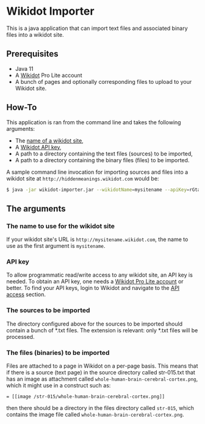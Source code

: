 # Wikidot Importer

This is a java application that can import text files and associated binary files into a wikidot site.

## Prerequisites

* Java 11
* A [Wikidot](http://www.wikidot.com/) Pro Lite account
* A bunch of pages and optionally corresponding files to upload to your Wikidot site.
  
## How-To

This application is ran from the command line and takes the following arguments:

* The [name of a wikidot site](#the-name-to-use-for-the-wikidot-site),
* A [Wikidot API key](#apikey),
* A path to a directory containing the text files (sources) to be imported,
* A path to a directory containing the binary files (files) to be imported.

A sample command line invocation for importing sources and files into a wikidot site at `http://hiddenmeanings.wikidot.com` would be:

```bash
$ java -jar wikidot-importer.jar --wikidotName=mysitename --apiKey=rGta6Hw4fOYZFFm633I6rJjNRUb7hHt9 --sourcesDir=C:\Users\Henry\Documents\import-wikidot --filesDir=C:\Users\Henry\Documents\import-wikidot-files
```

## The arguments
### The name to use for the wikidot site

If your wikidot site's URL is `http://mysitename.wikidot.com`, the name to use as the first argument is `mysitename`.

### API key

To allow programmatic read/write access to any wikidot site, an API key is needed. To obtain an API key, one needs a [Wikidot Pro Lite account](http://www.wikidot.com/plans)  or better. To find your API keys, login to Wikidot and navigate to the [API access](https://www.wikidot.com/account/settings#/api) section.

### The sources to be imported

The directory configured above for the sources to be imported should contain a bunch of \*.txt files.
The extension is relevant: only \*.txt files will be processed.

### The files (binaries) to be imported

Files are attached to a page in Wikidot on a per-page basis. This means that if there is a source (text page) in the source directory called str-015.txt that has an image as attachment called `whole-human-brain-cerebral-cortex.png`, which it might use in a construct such as:

```
= [[image /str-015/whole-human-brain-cerebral-cortex.png]]
```

then there should be a directory in the files directory called `str-015`, which contains the image file called `whole-human-brain-cerebral-cortex.png`.
